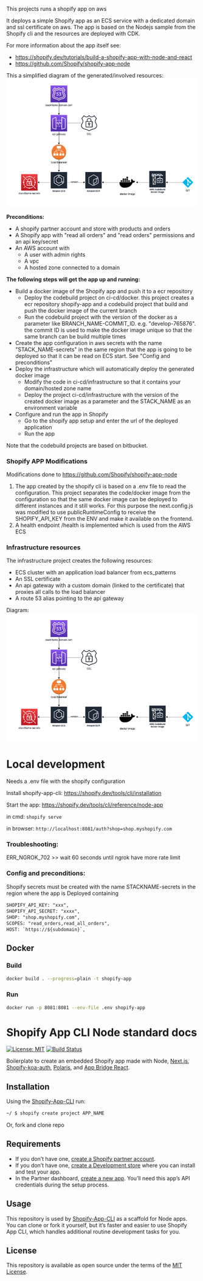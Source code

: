 This projects runs a shopify app on aws

It deploys a simple Shopify app as an ECS service with a dedicated domain and ssl certificate on aws. The app is based on the Nodejs sample from the Shopify cli and the resources are deployed with CDK.

For more information about the app itself see:

- https://shopify.dev/tutorials/build-a-shopify-app-with-node-and-react
- https://github.com/Shopify/shopify-app-node

This a simplified diagram of the generated/involved resources:
![Alt](resources.png)

**Preconditions:**

- A shopify partner account and store with products and orders
- A Shopify app with "read all orders" and "read orders" permissions and an api key/secret
- An AWS account with
  - A user with admin rights
  - A vpc
  - A hosted zone connected to a domain

**The following steps will get the app up and running:**

- Build a docker image of the Shopify app and push it to a ecr repository
  - Deploy the codebuild project on ci-cd/docker. this project creates a ecr repository shopify-app and a codebuild project that build and push the docker image of the current branch
  - Run the codebuild project with the version of the docker as a parameter like BRANCH_NAME-COMMIT_ID. e.g. "develop-765876". the commit ID is used to make the docker image unique so that the same branch can be build multiple times
- Create the app configuration in aws secrets with the name "STACK_NAME-secrets" in the same region that the app is going to be deployed so that it can be read on ECS start. See "Config and preconditions"
- Deploy the infrastructure which will automatically deploy the generated docker image
  - Modify the code in ci-cd/infrastructure so that it contains your domain/hosted zone name
  - Deploy the project ci-cd/infrastructure with the version of the created docker image as a parameter and the STACK_NAME as an environment variable
- Configure and run the app in Shopify
  - Go to the shopify app setup and enter the url of the deployed application
  - Run the app

Note that the codebuild projects are based on bitbucket.

### Shopify APP Modifications

Modifications done to https://github.com/Shopify/shopify-app-node

1. The app created by the shopify cli is based on a .env file to read the configuration. This project separates the code/docker image from the configuration so that the same docker image can be deployed to different instances and it still works. For this purpose the next.config.js was modified to use publicRuntimeConfig to receive the SHOPIFY_API_KEY from the ENV and make it available on the frontend.
2. A health endpoint /health is implemented which is used from the AWS ECS

### Infrastructure resources

The infrastructure project creates the following resources:

- ECS cluster with an application load balancer from ecs_patterns
- An SSL certificate
- An api gateway with a custom domain (linked to the certificate) that proxies all calls to the load balancer
- A route 53 alias pointing to the api gateway

Diagram:
![Alt](resources.png)

# Local development

Needs a .env file with the shopify configuration

Install shopify-app-cli: https://shopify.dev/tools/cli/installation

Start the app: https://shopify.dev/tools/cli/reference/node-app

in cmd:
`shopify serve`

in browser:
`http://localhost:8081/auth?shop=shop.myshopify.com`

### Troubleshooting:

ERR_NGROK_702 >> wait 60 seconds until ngrok have more rate limit

### Config and preconditions:

Shopify secrets must be created with the name STACKNAME-secrets in the region where the app is Deployed containing

```
SHOPIFY_API_KEY: "xxx",
SHOPIFY_API_SECRET: "xxxx",
SHOP: "shop.myshopify.com",
SCOPES: "read_orders,read_all_orders",
HOST: `https://${subdomain}`,
```

## Docker

### Build

```sh
docker build . --progress=plain -t shopify-app
```

### Run

```sh
docker run -p 8081:8081 --env-file .env shopify-app
```

# Shopify App CLI Node standard docs

[![License: MIT](https://img.shields.io/badge/License-MIT-green.svg)](LICENSE.md)
[![Build Status](https://travis-ci.com/Shopify/shopify-app-node.svg?branch=master)](https://travis-ci.com/Shopify/shopify-app-node)

Boilerplate to create an embedded Shopify app made with Node, [Next.js](https://nextjs.org/), [Shopify-koa-auth](https://github.com/Shopify/quilt/tree/master/packages/koa-shopify-auth), [Polaris](https://github.com/Shopify/polaris-react), and [App Bridge React](https://shopify.dev/tools/app-bridge/react-components).

## Installation

Using the [Shopify-App-CLI](https://github.com/Shopify/shopify-app-cli) run:

```sh
~/ $ shopify create project APP_NAME
```

Or, fork and clone repo

## Requirements

- If you don’t have one, [create a Shopify partner account](https://partners.shopify.com/signup).
- If you don’t have one, [create a Development store](https://help.shopify.com/en/partners/dashboard/development-stores#create-a-development-store) where you can install and test your app.
- In the Partner dashboard, [create a new app](https://help.shopify.com/en/api/tools/partner-dashboard/your-apps#create-a-new-app). You’ll need this app’s API credentials during the setup process.

## Usage

This repository is used by [Shopify-App-CLI](https://github.com/Shopify/shopify-app-cli) as a scaffold for Node apps. You can clone or fork it yourself, but it’s faster and easier to use Shopify App CLI, which handles additional routine development tasks for you.

## License

This repository is available as open source under the terms of the [MIT License](https://opensource.org/licenses/MIT).
